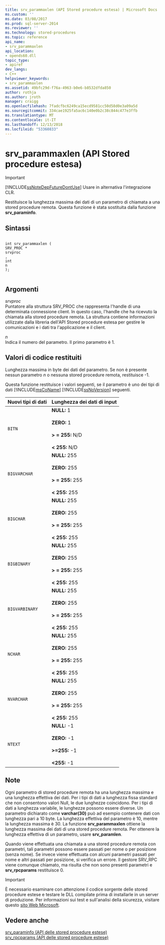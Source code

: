 ```yaml
---
title: srv_parammaxlen (API Stored procedure estesa) | Microsoft Docs
ms.custom: ''
ms.date: 03/08/2017
ms.prod: sql-server-2014
ms.reviewer: ''
ms.technology: stored-procedures
ms.topic: reference
api_name:
- srv_parammaxlen
api_location:
- opends60.dll
topic_type:
- apiref
dev_langs:
- C++
helpviewer_keywords:
- srv_parammaxlen
ms.assetid: 49bfc29d-f76a-4963-b0e6-b8532dfda850
author: rothja
ms.author: jroth
manager: craigg
ms.openlocfilehash: 7fadcfbc6249ca15ecd9581cc50d58d0e3a09a5d
ms.sourcegitcommit: 334cae1925fa5ac6c140e0b2c38c844c477e3ffb
ms.translationtype: MT
ms.contentlocale: it-IT
ms.lasthandoff: 12/13/2018
ms.locfileid: "53360833"
---
```

# <a name="srvparammaxlen-extended-stored-procedure-api"></a>srv_parammaxlen (API Stored procedure estesa)
    
> [!IMPORTANT]  
>  [!INCLUDE[ssNoteDepFutureDontUse](../../includes/ssnotedepfuturedontuse-md.md)] Usare in alternativa l'integrazione CLR.  
  
 Restituisce la lunghezza massima dei dati di un parametro di chiamata a una stored procedure remota. Questa funzione è stata sostituita dalla funzione **srv_paraminfo**.  
  
## <a name="syntax"></a>Sintassi  
  
```  
  
int srv_parammaxlen (  
SRV_PROC *  
srvproc  
,  
int  
n   
);  
  
```  
  
## <a name="arguments"></a>Argomenti  
 *srvproc*  
 Puntatore alla struttura SRV_PROC che rappresenta l'handle di una determinata connessione client. In questo caso, l'handle che ha ricevuto la chiamata alla stored procedure remota. La struttura contiene informazioni utilizzate dalla libreria dell'API Stored procedure estesa per gestire le comunicazioni e i dati tra l'applicazione e il client.  
  
 *n*  
 Indica il numero del parametro. Il primo parametro è 1.  
  
## <a name="returns"></a>Valori di codice restituiti  
 Lunghezza massima in byte dei dati del parametro. Se non è presente nessun parametro *n* o nessuna stored procedure remota, restituisce -1.  
  
 Questa funzione restituisce i valori seguenti, se il parametro è uno dei tipi di dati [!INCLUDE[msCoName](../../includes/msconame-md.md)] [!INCLUDE[ssNoVersion](../../includes/ssnoversion-md.md)] seguenti.  
  
|Nuovi tipi di dati|Lunghezza dei dati di input|  
|--------------------|-----------------------|  
|`BITN`|**NULL:** 1<br /><br /> **ZERO:** 1<br /><br /> **> = 255:** N/D<br /><br /> **< 255:** N/D|  
|`BIGVARCHAR`|**NULL:** 255<br /><br /> **ZERO:** 255<br /><br /> **> = 255:** 255<br /><br /> **< 255:** 255|  
|`BIGCHAR`|**NULL:** 255<br /><br /> **ZERO:** 255<br /><br /> **> = 255:** 255<br /><br /> **< 255:** 255|  
|`BIGBINARY`|**NULL:** 255<br /><br /> **ZERO:** 255<br /><br /> **> = 255:** 255<br /><br /> **< 255:** 255|  
|`BIGVARBINARY`|**NULL:** 255<br /><br /> **ZERO:** 255<br /><br /> **> = 255:** 255<br /><br /> **< 255:** 255|  
|`NCHAR`|**NULL:** 255<br /><br /> **ZERO:** 255<br /><br /> **> = 255:** 255<br /><br /> **< 255:** 255|  
|`NVARCHAR`|**NULL:** 255<br /><br /> **ZERO:** 255<br /><br /> **> = 255:** 255<br /><br /> **< 255:** 255|  
|`NTEXT`|**NULL:** -1<br /><br /> **ZERO:** -1<br /><br /> **>=255:** -1<br /><br /> **\<255:** -1|  
  
## <a name="remarks"></a>Note  
 Ogni parametro di stored procedure remota ha una lunghezza massima e una lunghezza effettiva dei dati. Per i tipi di dati a lunghezza fissa standard che non consentono valori Null, le due lunghezze coincidono. Per i tipi di dati a lunghezza variabile, le lunghezze possono essere diverse. Un parametro dichiarato come **varchar(30)** può ad esempio contenere dati con lunghezza pari a 10 byte. La lunghezza effettiva del parametro è 10, mentre la lunghezza massima è 30. La funzione **srv_parammaxlen** ottiene la lunghezza massima dei dati di una stored procedure remota. Per ottenere la lunghezza effettiva di un parametro, usare **srv_paramlen**.  
  
 Quando viene effettuata una chiamata a una stored procedure remota con parametri, tali parametri possono essere passati per nome o per posizione (senza nome). Se invece viene effettuata con alcuni parametri passati per nome e altri passati per posizione, si verifica un errore. Il gestore SRV_RPC viene comunque chiamato, ma risulta che non sono presenti parametri e **srv_rpcparams** restituisce 0.  
  
> [!IMPORTANT]  
>  È necessario esaminare con attenzione il codice sorgente delle stored procedure estese e testare le DLL compilate prima di installarle in un server di produzione. Per informazioni sui test e sull'analisi della sicurezza, visitare questo [sito Web Microsoft](https://go.microsoft.com/fwlink/?LinkID=54761&amp;clcid=0x409https://msdn.microsoft.com/security/).  
  
## <a name="see-also"></a>Vedere anche  
 [srv_paraminfo &#40;API delle stored procedure estese&#41;](srv-paraminfo-extended-stored-procedure-api.md)   
 [srv_rpcparams &#40;API delle stored procedure estese&#41;](srv-rpcparams-extended-stored-procedure-api.md)  
  
  
